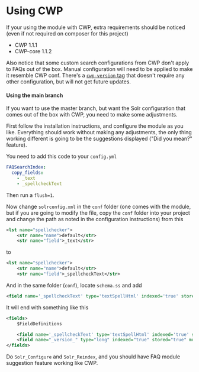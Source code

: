 # Using CWP

If your using the module with CWP, extra requirements should be noticed (even if not required on composer for this project)

 * CWP 1.1.1
 * CWP-core 1.1.2

Also notice that some custom search configurations from CWP don't apply to FAQs out of the box.
Manual configuration will need to be applied to make it resemble CWP conf.
There's a [`cwp-version` tag](https://github.com/d-rivera-c/silverstripe-faq/releases/tag/cwp-version)
that doesn't require any other configuration, but will not get future updates.

#### Using the main branch

If you want to use the master branch, but want the Solr configuration that comes out of the box with CWP, you need to make
some adjustments.

First follow the installation instructions, and configure the module as you like. Everything should work without
making any adjustments, the only thing working different is going to be the suggestions displayed ("Did you mean?"
feature).

You need to add this code to your `config.yml`

```yaml
FAQSearchIndex:
  copy_fields:
    - _text
    - _spellcheckText
```

Then run a `flush=1`.

Now change `solrconfig.xml` in the `conf` folder (one comes with the module, but if you are going to modify the file,
copy the `conf` folder into your project and change the path as noted in the configuration instructions) from this

```xml
<lst name="spellchecker">
	<str name="name">default</str>
	<str name="field">_text</str>
```

to

```xml
<lst name="spellchecker">
	<str name="name">default</str>
	<str name="field">_spellcheckText</str>
```

And in the same folder (`conf`), locate `schema.ss` and add

```xml
<field name='_spellcheckText' type='textSpellHtml' indexed='true' stored='false' multiValued='true' />
```

It will end with something like this

```xml
<fields>
	$FieldDefinitions

	<field name='_spellcheckText' type='textSpellHtml' indexed='true' stored='false' multiValued='true' />
	<field name="_version_" type="long" indexed="true" stored="true" multiValued="false"/>
</fields>
```

Do `Solr_Configure` and `Solr_Reindex`, and you should have FAQ module suggestion feature working like CWP.

